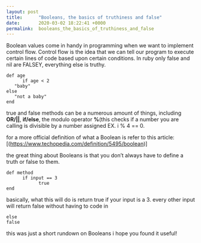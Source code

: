 ```yaml
---
layout: post
title:      "Booleans, the basics of truthiness and false"
date:       2020-03-02 18:22:41 +0000
permalink:  booleans_the_basics_of_truthiness_and_false
---
```


Boolean values come in handy in programming when we want to implement control flow. Control flow is the idea that we can tell our program to execute certain lines of code based upon certain conditions.
In ruby only false and nil are FALSEY, everything else is truthy.

```
def age
      if age < 2
   "baby"
else
   "not a baby"
end
```

true and false methods can be a numerous amount of things, including **OR/||**, **if/else**, the modulo operator **%**(this checks if a number you are calling is divisible by a number assigned EX.  i % 4 == 0.

for a more official definition of what a Boolean is refer to this article: [(https://www.techopedia.com/definition/5495/boolean)]

the great thing about Booleans is that you don’t always have to define a truth or false to them.
```
def method
      if input == 3
			true
end
```

basically, what this will do is return true if your input is a 3. every other input will return false without having to code in
```
else
false 
```

this was just a short rundown on Booleans i hope you found it useful!

